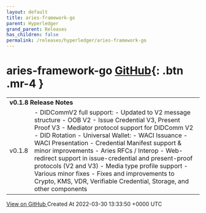 ```yaml
---
layout: default
title: aries-framework-go
parent: Hyperledger
grand_parent: Releases
has_children: false
permalink: /releases/hyperledger/aries-framework-go
---
```


# aries-framework-go <span class="fs-3 right-align">[GitHub](https://github.com/hyperledger/aries-framework-go){: .btn .mr-4 }</span>


<div>
    <table>
        <tr>
            <td colspan="2">
                <b>
                    v0.1.8 Release Notes
                </b>
            </td>
        </tr>
        <tr>
            <td>
                <span class="chip">
                    v0.1.8
                </span>
            </td>
            <td>
                - DIDCommV2 full support:
  - Updated to V2 message structure
  - OOB V2
  - Issue Credential V3, Present Proof V3
  - Mediator protocol support for DIDComm V2
  - DID Rotation
- Universal Wallet:
  - WACI Issuance
  - WACI Presentation
  - Credential Manifest support & minor improvements
- Aries RFCs / Interop
  - Web-redirect support in issue-credential and present-proof protocols (V2 and V3)
  - Media type profile support
  - Various minor fixes
- Fixes and improvements to Crypto, KMS, VDR, Verifiable Credential, Storage, and other components
            </td>
        </tr>
    </table>
    <a href="https://github.com/hyperledger/aries-framework-go/releases/tag/v0.1.8" class=".btn">
        View on GitHub
    </a>
    <span class="right-align">
        Created At 2022-03-30 13:33:50 +0000 UTC
    </span>
</div>

